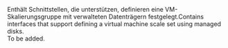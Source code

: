 <Namespace Name="Microsoft.Azure.Management.Compute.Fluent.VirtualMachineScaleSet.DefinitionManaged">
  <Docs>
    <summary><span data-ttu-id="fc085-101">Enthält Schnittstellen, die unterstützen, definieren eine VM-Skalierungsgruppe mit verwalteten Datenträgern festgelegt.</span><span class="sxs-lookup"><span data-stu-id="fc085-101">Contains interfaces that support defining a virtual machine scale set using managed disks.</span></span></summary> 
    <remarks>To be added.</remarks>
  </Docs>
</Namespace>
